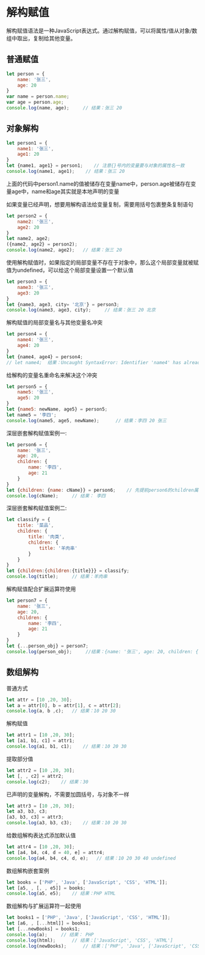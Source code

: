 # 解构赋值
解构赋值语法是一种JavaScript表达式。通过解构赋值，可以将属性/值从对象/数组中取出，复制给其他变量。

## 普通赋值
```Javascript
let person = {
    name: '张三',
    age: 20
}
var name = person.name;
var age = person.age;
console.log(name, age);     // 结果：张三 20
```


## 对象解构
```Javascript
let person1 = {
    name1: '张三',
    age1: 20
}
let {name1, age1} = person1;    // 注意{}号内的变量要与对象的属性名一致
console.log(name1, age1);    // 结果：张三 20
```
上面的代码中person1.name的值被储存在变量name中，person.age被储存在变量age中，name和age其实就是本地声明的变量

如果变量已经声明，想要用解构语法给变量复制，需要用括号包裹整条复制语句
```Javascript
let person2 = {
    name2: '张三',
    age2: 20
}
let name2, age2;
({name2, age2} = person2);
console.log(name2, age2);   // 结果：张三 20
```

使用解构赋值时，如果指定的局部变量不存在于对象中，那么这个局部变量就被赋值为undefined，可以给这个局部变量设置一个默认值
```Javascript
let person3 = {
    name3: '张三',
    age3: 20
}
let {name3, age3, city= '北京'} = person3;
console.log(name3, age3, city);     // 结果：张三 20 北京
```

解构赋值的局部变量名与其他变量名冲突
```Javascript
let person4 = {
    name4: '张三',
    age4: 20
}
let {name4, age4} = person4;
// let name4;  结果：Uncaught SyntaxError: Identifier 'name4' has already been declared
```

给解构的变量名重命名来解决这个冲突
```Javascript
let person5 = {
    name5: '张三',
    age5: 20
}
let {name5: newName, age5} = person5;
let name5 = '李四';
console.log(name5, age5, newName);      // 结果：李四 20 张三
```

深层嵌套解构赋值案例一:
```Javascript
let person6 = {
    name: '张三',
    age: 20,
    children: {
        name: '李四',
        age: 21
    }
}
let {children: {name: cName}} = person6;    // 先提前person6的children属性，然后再查找name属性并赋予cName，然后打印cName
console.log(cName);     // 结果： 李四
```

深层嵌套解构赋值案例二:
```Javascript
let classify = {
    title: '菜品',
    children: {
        title: '肉类',
        children: {
            title: '羊肉串'
        }
    }
}
let {children:{children:{title}}} = classify;
console.log(title);     // 结果：羊肉串
```

解构赋值配合扩展运算符使用
```Javascript
let person7 = {
    name: '张三',
    age: 20,
    children: {
        name: '李四',
        age: 21
    }
}
let {...person_obj} = person7;
console.log(person_obj);     //结果：{name: '张三', age: 20, children: {name: '李四', age: 21}}
```


## 数组解构

普通方式
```Javascript
let attr = [10 ,20, 30];
let a = attr[0], b = attr[1], c = attr[2];
console.log(a, b ,c);   // 结果：10 20 30
```

解构赋值
```Javascript
let attr1 = [10 ,20, 30];
let [a1, b1, c1] = attr1;
console.log(a1, b1, c1);    // 结果：10 20 30
```

提取部分值
```Javascript
let attr2 = [10 ,20, 30];
let [, , c2] = attr2;
console.log(c2);    // 结果：30
```

已声明的变量解构，不需要加圆括号，与对象不一样
```Javascript
let attr3 = [10 ,20, 30];
let a3, b3, c3;
[a3, b3, c3] = attr3;
console.log(a3, b3, c3);    // 结果：10 20 30
```

给数组解构表达式添加默认值
```Javascript
let attr4 = [10 ,20, 30];
let [a4, b4, c4, d = 40, e] = attr4;
console.log(a4, b4, c4, d, e);   // 结果：10 20 30 40 undefined
```

数组解构嵌套案例
```Javascript
let books = ['PHP', 'Java', ['JavaScript', 'CSS', 'HTML']];
let [a5, , [, , e5]] = books;
console.log(a5, e5);    // 结果：PHP HTML
```

数组解构与扩展运算符一起使用
```Javascript
let books1 = ['PHP', 'Java', ['JavaScript', 'CSS', 'HTML']];
let [a6, , [...html]] = books1;
let [...newBooks] = books1;
console.log(a);     // 结果： PHP
console.log(html);      // 结果：['JavaScript', 'CSS', 'HTML']
console.log(newBooks);      // 结果：['PHP', 'Java', ['JavaScript', 'CSS', 'HTML']]
```

